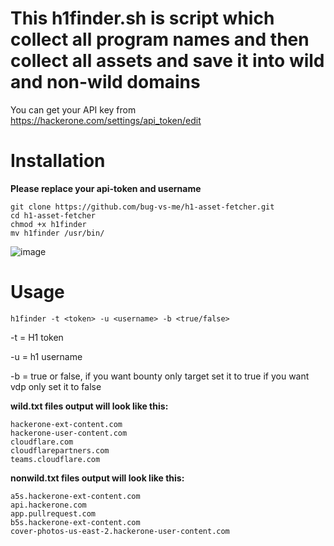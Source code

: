 # This h1finder.sh is script which collect all program names and then collect all assets and save it into wild and non-wild domains 

You can get your API key from https://hackerone.com/settings/api_token/edit  



# Installation

**Please replace your api-token and username**
```
git clone https://github.com/bug-vs-me/h1-asset-fetcher.git
cd h1-asset-fetcher
chmod +x h1finder
mv h1finder /usr/bin/
```

![image](https://github.com/bug-vs-me/h1-asset-fetcher/assets/57610657/724b3e50-5f99-4e9a-90cd-218426a66be7)


# Usage
```
h1finder -t <token> -u <username> -b <true/false>
```

-t = H1 token

-u = h1 username

-b = true or false, if you want bounty only target set it to true if you want vdp only set it to false

**wild.txt files output will look like this:**
```
hackerone-ext-content.com
hackerone-user-content.com
cloudflare.com
cloudflarepartners.com
teams.cloudflare.com
```

**nonwild.txt files output will look like this:**
```
a5s.hackerone-ext-content.com
api.hackerone.com
app.pullrequest.com
b5s.hackerone-ext-content.com
cover-photos-us-east-2.hackerone-user-content.com
```
